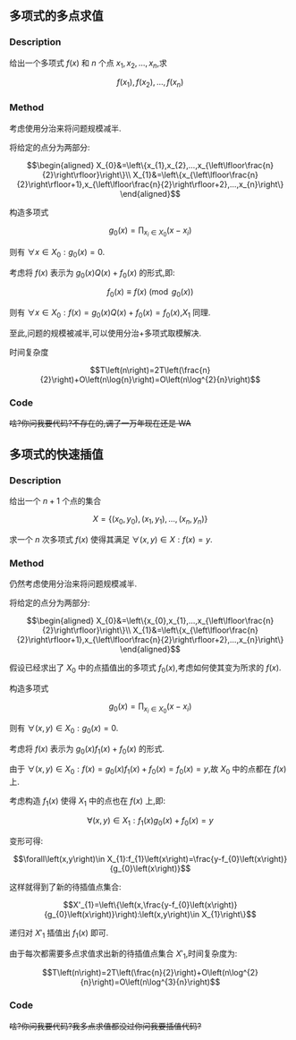 ## 多项式的多点求值

### Description

给出一个多项式 $f\left(x\right)$ 和 $n$ 个点 $x_{1},x_{2},...,x_{n}$,求

$$f\left(x_{1}\right),f\left(x_{2}\right),...,f\left(x_{n}\right)$$

### Method

考虑使用分治来将问题规模减半.

将给定的点分为两部分:

$$\begin{aligned}
	X_{0}&=\left\{x_{1},x_{2},...,x_{\left\lfloor\frac{n}{2}\right\rfloor}\right\}\\
	X_{1}&=\left\{x_{\left\lfloor\frac{n}{2}\right\rfloor+1},x_{\left\lfloor\frac{n}{2}\right\rfloor+2},...,x_{n}\right\}
\end{aligned}$$

构造多项式

$$g_{0}\left(x\right)=\prod_{x_{i}\in X_{0}}\left(x-x_{i}\right)$$

则有 $\forall x\in X_{0}:g_{0}\left(x\right)=0$.

考虑将 $f\left(x\right)$ 表示为 $g_{0}\left(x\right)Q\left(x\right)+f_{0}\left(x\right)$ 的形式,即:

$$f_{0}\left(x\right)\equiv f\left(x\right)\pmod{g_{0}\left(x\right)}$$

则有 $\forall x\in X_{0}:f\left(x\right)=g_{0}\left(x\right)Q\left(x\right)+f_{0}\left(x\right)=f_{0}\left(x\right)$,$X_{1}$ 同理.

至此,问题的规模被减半,可以使用分治+多项式取模解决.

时间复杂度

$$T\left(n\right)=2T\left(\frac{n}{2}\right)+O\left(n\log{n}\right)=O\left(n\log^{2}{n}\right)$$

### Code

~~啥?你问我要代码?不存在的,调了一万年现在还是 WA~~

## 多项式的快速插值

### Description

给出一个 $n+1$ 个点的集合

$$X=\left\{\left(x_{0},y_{0}\right),\left(x_{1},y_{1}\right),...,\left(x_{n},y_{n}\right)\right\}$$

求一个 $n$ 次多项式 $f\left(x\right)$ 使得其满足 $\forall\left(x,y\right)\in X:f\left(x\right)=y$.

### Method

仍然考虑使用分治来将问题规模减半.

将给定的点分为两部分:

$$\begin{aligned}
	X_{0}&=\left\{x_{0},x_{1},...,x_{\left\lfloor\frac{n}{2}\right\rfloor}\right\}\\
	X_{1}&=\left\{x_{\left\lfloor\frac{n}{2}\right\rfloor+1},x_{\left\lfloor\frac{n}{2}\right\rfloor+2},...,x_{n}\right\}
\end{aligned}$$

假设已经求出了 $X_{0}$ 中的点插值出的多项式 $f_{0}\left(x\right)$,考虑如何使其变为所求的 $f\left(x\right)$.

构造多项式

$$g_{0}\left(x\right)=\prod_{x_{i}\in X_{0}}\left(x-x_{i}\right)$$

则有 $\forall\left(x,y\right)\in X_{0}:g_{0}\left(x\right)=0$.

考虑将 $f\left(x\right)$ 表示为 $g_{0}\left(x\right)f_{1}\left(x\right)+f_{0}\left(x\right)$ 的形式.

由于 $\forall\left(x,y\right)\in X_{0}:f\left(x\right)=g_{0}\left(x\right)f_{1}\left(x\right)+f_{0}\left(x\right)=f_{0}\left(x\right)=y$,故 $X_{0}$ 中的点都在 $f\left(x\right)$ 上.

考虑构造 $f_{1}\left(x\right)$ 使得 $X_{1}$ 中的点也在 $f\left(x\right)$ 上,即:

$$\forall\left(x,y\right)\in X_{1}:f_{1}\left(x\right)g_{0}\left(x\right)+f_{0}\left(x\right)=y$$

变形可得:

$$\forall\left(x,y\right)\in X_{1}:f_{1}\left(x\right)=\frac{y-f_{0}\left(x\right)}{g_{0}\left(x\right)}$$

这样就得到了新的待插值点集合:

$$X'_{1}=\left\{\left(x,\frac{y-f_{0}\left(x\right)}{g_{0}\left(x\right)}\right):\left(x,y\right)\in X_{1}\right\}$$

递归对 $X'_{1}$ 插值出 $f_{1}\left(x\right)$ 即可.

由于每次都需要多点求值求出新的待插值点集合 $X'_{1}$,时间复杂度为:

$$T\left(n\right)=2T\left(\frac{n}{2}\right)+O\left(n\log^{2}{n}\right)=O\left(n\log^{3}{n}\right)$$

### Code

~~啥?你问我要代码?我多点求值都没过你问我要插值代码?~~







